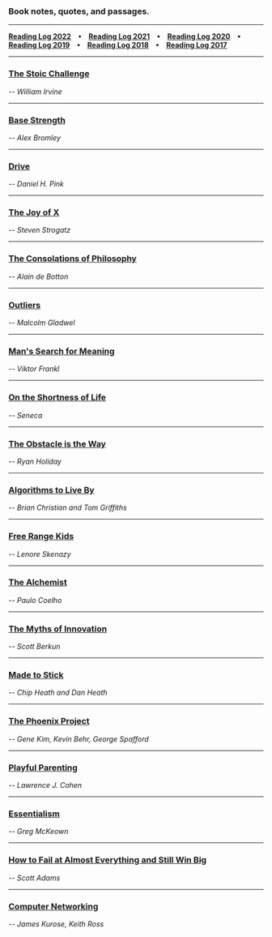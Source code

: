 ### Book notes, quotes, and passages.

*****
**[Reading Log 2022](/reading-log-2022.md) • [Reading Log 2021](/reading-log-2021.md) • [Reading Log 2020](/reading-log-2020.md) • [Reading Log 2019](/reading-log-2019.md) • [Reading Log 2018](/reading-log-2018.md) • [Reading Log 2017](/reading-log-2017.md)**

*****

### [The Stoic Challenge](/the-stoic-challenge.md)
-- *William Irvine*

*****

### [Base Strength](/base-strength.md)
-- *Alex Bromley*

*****

### [Drive](/drive.md)
-- *Daniel H. Pink*

*****

### [The Joy of X](/the-joy-of-x.md)
-- *Steven Strogatz*

*****

### [The Consolations of Philosophy](/the-consolations-of-philosophy.md)
-- *Alain de Botton*

*****

### [Outliers](/outliers.md)
-- *Malcolm Gladwel*

*****

### [Man's Search for Meaning](/mans-search-for-meaning.md)
-- *Viktor Frankl*

*****

### [On the Shortness of Life](/on-the-shortness-of-life.md)
-- *Seneca*

*****

### [The Obstacle is the Way](/the-obstacle-is-the-way.md)
-- *Ryan Holiday*

*****

### [Algorithms to Live By](/algorithms-to-live-by.md)
-- *Brian Christian and Tom Griffiths*

*****

### [Free Range Kids](/free-range-kids.md)
-- *Lenore Skenazy*

*****

### [The Alchemist](/the-alchemist.md)
-- *Paulo Coelho*

*****

### [The Myths of Innovation](/the-myths-of-innovation.md)
-- *Scott Berkun*

*****

### [Made to Stick](/made-to-stick.md)
-- *Chip Heath and Dan Heath*

*****

### [The Phoenix Project](/the-phoenix-project.md)
-- *Gene Kim, Kevin Behr, George Spafford*

*****

### [Playful Parenting](/playful-parenting.md)
-- *Lawrence J. Cohen*

*****

### [Essentialism](/essentialism.md)
-- *Greg McKeown*

*****

### [How to Fail at Almost Everything and Still Win Big](/how-to-fail-at-almost-everything-and-still-win-big.md)
-- *Scott Adams*

*****

### [Computer Networking](/computer-networking.md)
-- *James Kurose, Keith Ross*
